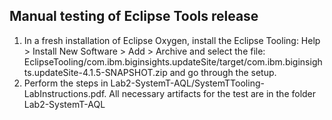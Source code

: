 ## Manual testing of Eclipse Tools release

1. In a fresh installation of Eclipse Oxygen, install the Eclipse Tooling: Help > Install New Software > Add > Archive and select the file: EclipseTooling/com.ibm.biginsights.updateSite/target/com.ibm.biginsights.updateSite-4.1.5-SNAPSHOT.zip and go through the setup.
2. Perform the steps in Lab2-SystemT-AQL/SystemTTooling-LabInstructions.pdf. All necessary artifacts for the test are in the folder Lab2-SystemT-AQL